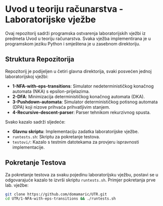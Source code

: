 # Uvod u teoriju računarstva - Laboratorijske vježbe

Ovaj repozitorij sadrži programska ostvarenja laboratorijskih vježbi iz predmeta Uvod u teoriju računarstva. Svaka vježba implementirana je u programskom jeziku Python i smještena je u zasebnom direktoriju.

## Struktura Repozitorija

Repozitorij je podijeljen u četiri glavna direktorija, svaki posvećen jednoj laboratorijskoj vježbi:

- **1-NFA-with-eps-transitions**: Simulator nedeterminističkog konačnog automata (NKA) s epsilon-prijelazima.
- **2-DFA**: Minimizacija determinističkog konačnog automata (DKA).
- **3-Pushdown-automata**: Simulator determinističkog potisnog automata (DPA) koji nizove prihvaća prihvatljivim stanjem.
- **4-Recursive-descent-parser**: Parser tehnikom rekurzivnog spusta.

Svako kazalo sadrži sljedeće:

- **Glavnu skriptu**: Implementaciju zadatka laboratorijske vježbe.
- `runtests.sh`: Skriptu za pokretanje testova.
- `testovi/`: Kazalo s testnim datotekama za provjeru ispravnosti implementacije.

## Pokretanje Testova

Za pokretanje testova za svaku pojedinu laboratorijsku vježbu, postavi se u odgovarajuće kazalo te izvrši skriptu `runtests.sh`. Primjer pokretanja prve lab. vježbe:

```bash
git clone https://github.com/domamaric/UTR.git
cd UTR/1-NFA-with-eps-transitions && ./runtests.sh
```
